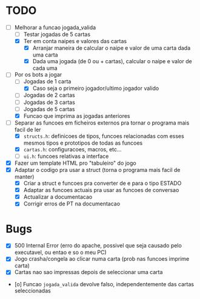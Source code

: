 # TODO
- [ ] Melhorar a funcao jogada_valida
    - [ ] Testar jogadas de 5 cartas
    - [X] Ter em conta naipes e valores das cartas
        - [X] Arranjar maneira de calcular o naipe e valor de uma carta dada uma carta
        - [X] Dada uma jogada (de 0 ou + cartas), calcular o naipe e valor de cada uma
- [ ] Por os bots a jogar
    - [ ] Jogadas de 1 carta
        - [X] Caso seja o primeiro jogador/ultimo jogador valido
    - [ ] Jogadas de 2 cartas
    - [ ] Jogadas de 3 cartas
    - [ ] Jogadas de 5 cartas
    - [X] Funcao que imprima as jogadas anteriores
- [ ] Separar as funcoes em ficheiros externos pra tornar o programa mais facil de ler
    - [X] `structs.h`: definicoes de tipos, funcoes relacionadas com esses mesmos tipos e prototipos de todas as funcoes
    - [X] `cartas.h`: configuracoes, macros, etc...
    - [ ] `ui.h`: funcoes relativas a interface
- [X] Fazer um template HTML pro "tabuleiro" do jogo
- [X] Adaptar o codigo pra usar a struct (torna o programa mais facil de manter)
    - [X] Criar a struct e funcoes pra converter de e para o tipo ESTADO
    - [X] Adaptar as funcoes actuais pra usar as funcoes de conversao
    - [X] Actualizar a documentacao
    - [X] Corrigir erros de PT na documentacao

# Bugs
- [X] 500 Internal Error (erro do apache, possivel que seja causado pelo executavel, ou entao e so o meu PC)
- [X] Jogo crasha/congela ao clicar numa carta (prob nas funcoes imprime carta)
- [X] Cartas nao sao impressas depois de seleccionar uma carta
- [o] Funcao `jogada_valida` devolve falso, independentemente das cartas seleccionadas
